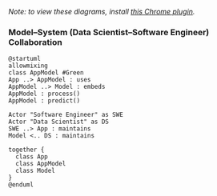 *Note: to view these diagrams, install [this Chrome plugin](https://chrome.google.com/webstore/detail/plantuml-visualizer/ffaloebcmkogfdkemcekamlmfkkmgkcf).*

### Model–System (Data Scientist–Software Engineer) Collaboration
```
@startuml
allowmixing
class AppModel #Green
App ..> AppModel : uses
AppModel ..> Model : embeds
AppModel : process()
AppModel : predict()

Actor "Software Engineer" as SWE
Actor "Data Scientist" as DS
SWE ..> App : maintains
Model <.. DS : maintains

together { 
  class App 
  class AppModel 
  class Model 
}
@enduml
```

